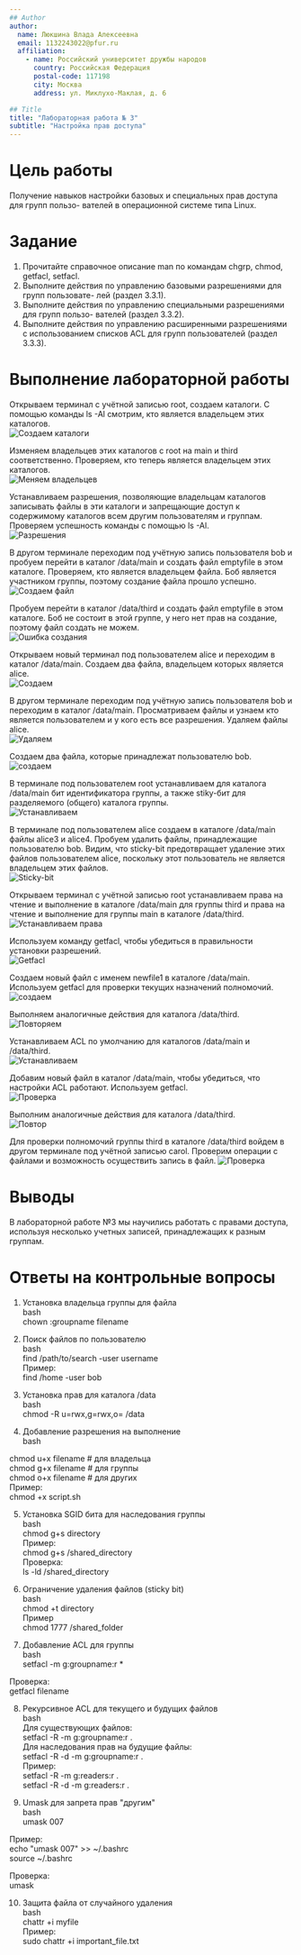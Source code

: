 ```yaml
---
## Author
author:
  name: Люкшина Влада Алексеевна
  email: 1132243022@pfur.ru
  affiliation:
    - name: Российский университет дружбы народов
      country: Российская Федерация
      postal-code: 117198
      city: Москва
      address: ул. Миклухо-Маклая, д. 6

## Title
title: "Лабораторная работа № 3"
subtitle: "Настройка прав доступа"
---
```



# Цель работы

Получение навыков настройки базовых и специальных прав доступа для групп пользо-
вателей в операционной системе типа Linux.


# Задание

1. Прочитайте справочное описание man по командам chgrp, chmod, getfacl, setfacl.
2. Выполните действия по управлению базовыми разрешениями для групп пользовате-
лей (раздел 3.3.1).
3. Выполните действия по управлению специальными разрешениями для групп пользо-
вателей (раздел 3.3.2).
4. Выполните действия по управлению расширенными разрешениями с использованием
списков ACL для групп пользователей (раздел 3.3.3).


# Выполнение лабораторной работы

Открываем терминал с учётной записью root, создаем каталоги. С помощью команды ls -Al смотрим, кто является владельцем этих каталогов.  
![Создаем каталоги](image/1.png)

Изменяем владельцев этих каталогов с root на main и third соответственно. Проверяем, кто теперь является владельцем этих каталогов.  
![Меняем владельцев](image/2.png)

Устанавливаем разрешения, позволяющие владельцам каталогов записывать файлы в эти каталоги и запрещающие доступ к содержимому каталогов всем другим пользователям и группам. Проверяем успешность команды с помощью ls -Al.  
![Разрешения](image/3.png)

В другом терминале переходим под учётную запись пользователя bob и пробуем перейти в каталог /data/main и создать файл emptyfile в этом каталоге. Проверяем, кто является владельцем файла. Боб является участником группы, поэтому создание файла прошло успешно.  
![Создаем файл](image/4.png)

Пробуем перейти в каталог /data/third и создать файл emptyfile в этом каталоге. Боб не состоит в этой группе, у него нет прав на создание, поэтому файл создать не можем.  
![Ошибка создания](image/5.png)

Открываем новый терминал под пользователем alice и переходим в каталог /data/main. Создаем два файла, владельцем которых является alice.  
![Создаем](image/6.png)

В другом терминале переходим под учётную запись пользователя bob и переходим в каталог /data/main. Просматриваем файлы и узнаем кто является пользователем и у кого есть все разрешения. Удаляем файлы alice.  
![Удаляем](image/7.png)

Создаем два файла, которые принадлежат пользователю bob.  
![создаем](image/8.png)

В терминале под пользователем root устанавливаем для каталога /data/main бит идентификатора группы, а также stiky-бит для разделяемого (общего) каталога группы.  
![Устанавливаем](image/9.png)

В терминале под пользователем alice создаем в каталоге /data/main файлы alice3 и alice4. Пробуем удалить файлы, принадлежащие пользователю bob. Видим, что sticky-bit предотвращает удаление этих файлов пользователем alice,
поскольку этот пользователь не является владельцем этих файлов.  
![Sticky-bit](image/10.png)

Открываем терминал с учётной записью root устанавливаем права на чтение и выполнение в каталоге /data/main для группы third и права на чтение и выполнение для группы main в каталоге /data/third.  
![Устанавливаем права](image/11.png)

Используем команду getfacl, чтобы убедиться в правильности установки разрешений.  
![Getfacl](image/12.png)

Создаем новый файл с именем newfile1 в каталоге /data/main. Используем getfacl для проверки текущих назначений полномочий.  
![создаем](image/13.png)

Выполняем аналогичные действия для каталога /data/third.  
![Повторяем](image/15.png)

Устанавливаем ACL по умолчанию для каталогов /data/main и /data/third.  
![Устанавливаем](image/16.png)

Добавим новый файл в каталог /data/main, чтобы убедиться, что настройки ACL работают. Используем getfacl.  
![Проверка](image/17.png)

Выполним аналогичные действия для каталога /data/third.  
![Повтор](image/18.png)

Для проверки полномочий группы third в каталоге /data/third войдем в другом терминале под учётной записью carol. Проверим операции с файлами и возможность осуществить запись в файл.
![Проверка](image/19.png)



# Выводы

В лабораторной работе №3 мы научились работать с правами доступа, используя несколько учетных записей, принадлежащих к разным группам.

# Ответы на контрольные вопросы

1. Установка владельца группы для файла  
bash  
chown :groupname filename  

2. Поиск файлов по пользователю  
bash  
find /path/to/search -user username  
Пример:  
find /home -user bob  

3. Установка прав для каталога /data  
bash  
chmod -R u=rwx,g=rwx,o= /data  

4. Добавление разрешения на выполнение  
bash  

chmod u+x filename    # для владельца  
chmod g+x filename    # для группы  
chmod o+x filename    # для других  
Пример:  
chmod +x script.sh  

5. Установка SGID бита для наследования группы  
bash  
chmod g+s directory  
Пример:  
chmod g+s /shared_directory  
Проверка:  
ls -ld /shared_directory  

6. Ограничение удаления файлов (sticky bit)  
bash  
chmod +t directory  
Пример   
chmod 1777 /shared_folder  

7. Добавление ACL для группы  
bash  
setfacl -m g:groupname:r *  

Проверка:  
getfacl filename  

8. Рекурсивное ACL для текущего и будущих файлов  
bash  
 Для существующих файлов:  
setfacl -R -m g:groupname:r .  
 Для наследования прав на будущие файлы:  
setfacl -R -d -m g:groupname:r .  
Пример:  
setfacl -R -m g:readers:r .  
setfacl -R -d -m g:readers:r .  

9. Umask для запрета прав "другим"  
bash  
umask 007  

Пример:  
echo "umask 007" >> ~/.bashrc  
source ~/.bashrc  
  
Проверка:  
umask  

10. Защита файла от случайного удаления  
bash  
chattr +i myfile  
Пример:  
sudo chattr +i important_file.txt  





